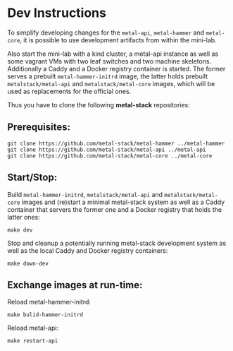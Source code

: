 # Dev Instructions

To simplify developing changes for the `metal-api`, `metal-hammer` and `metal-core`, it is possible to use development artifacts from within the mini-lab.

Also start the mini-lab with a kind cluster, a metal-api instance
as well as some vagrant VMs with two leaf switches and two machine skeletons.
Additionally a Caddy and a Docker registry container is started.
The former serves a prebuilt `metal-hammer-initrd` image, the latter holds
prebuilt `metalstack/metal-api` and `metalstack/metal-core` images,
which will be used as replacements for the official ones.

Thus you have to clone the following **metal-stack** repositories:

## Prerequisites:

```shell script
git clone https://github.com/metal-stack/metal-hammer ../metal-hammer
git clone https://github.com/metal-stack/metal-api ../metal-api
git clone https://github.com/metal-stack/metal-core ../metal-core
```

## Start/Stop:

Build `metal-hammer-initrd`, `metalstack/metal-api` and `metalstack/metal-core` images and (re)start
a minimal metal-stack system as well as a Caddy container that servers the former one
and a Docker registry that holds the latter ones:

```shell script
make dev
```

Stop and cleanup a potentially running metal-stack development system
as well as the local Caddy and Docker registry containers:

```shell script
make down-dev
```

## Exchange images at run-time:

Reload metal-hammer-initrd:

```shell script
make bulid-hammer-initrd
```

Reload metal-api:

```shell script
make restart-api
```
